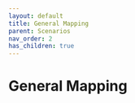 ```yaml
---
layout: default
title: General Mapping
parent: Scenarios
nav_order: 2
has_children: true
---
```


# General Mapping
